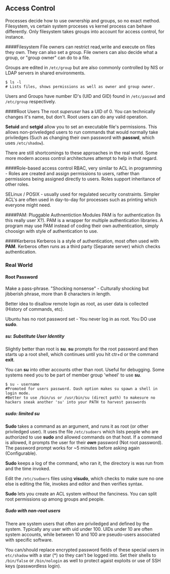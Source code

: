 ## Access Control

Processes decide how to use ownership and groups, so no exact method. Filesystem, vs certain system proceses vs kernel process can behave differently. Only filesystem takes groups into account for access control, for instance.

####Filesystem
File owners can restrict read,write and execute on files they own. They can also set a group. File owners can also decide what a group, or "group owner" can do to a file.

Groups are edited in `/etc/group` but are also commonly controlled by NIS or LDAP servers in shared environments.

	$ ls -l
	# Lists files, shows permissions as well as owner and group owner.

Users and Groups have number ID's (UID and GID) found in `/etc/passwd` and `/etc/group` respectively.

####Root Users
The root *superuser* has a UID of 0. You can technically changes it's name, but don't. Root users can do any valid operation.

**Setuid** and **setgid** allow you to set an executable file's permissions. This allows non-priveledged users to run commands that would normally take priviledges (Such as changing their own password with **passwd**, which uses `/etc/shadow`).

There are still shortcomings to these approaches in the real world. Some more modern access control architectures attempt to help in that regard.

####Role-based access control
RBAC, very similar to ACL in programming - Roles are created and assign permissions to users, rather than permissions being assigned directly to users. Roles support inheritance of other roles.

SELinux / POSIX - usually used for regulated security constraints. Simpler ACL's are often used in day-to-day for processes such as printing which everyone might need.

####PAM: Pluggable Authnentiction Modules
PAM is for authentication (Is this really user X?). PAM is a wrapper for multiple authentication libraries. A program may use PAM instead of coding their own authentication, simply choosign with style of authentication to use.

####Kerberos
Kerberos is a style of authentication, most often used with **PAM**. Kerberos often runs as a third party (Separate server) which checks authentication.

### Real World

#### Root Password
Make a pass-phrase. "Shocking nonsense" - Culturally shocking but jibberish phrase, more than 8 characters in length.

Better idea to disallow remote login as root, as user data is collected (History of commands, etc).

Ubuntu has no root password set - You never log in as root. You DO use **sudo**.

##### su: Substitute User Identity
Slightly better than root is **su**. **su** prompts for the root password and then starts up a root shell, which continues until you hit ctr+d or the command **exit**.

You can **su** into other accounts other than root. Useful for debugging. Some systems need you to be part of member group 'wheel' to use **su**.

	$ su - username
	#Promoted for users password. Dash option makes su spawn a shell in login mode.
	#Better to use /bin/us or /usr/bin/su (direct path) to makesure no hackers sneak another 'su' into your PATH to harvest passwords

##### sudo: limited su
**Sudo** takes a command as an argument, and runs it as root (or other priviledged user). It uses the file `/etc/sudoers` which lists people who are authorized to use **sudo** and allowed commands on that host. If a command is allowed, it prompts the user for their ***own*** password (Not root password). The password prompt works for ~5 minutes before asking again (Configurable).

**Sudo** keeps a log of the command, who ran it, the directory is was run from and the time invoked.

Edit the `/etc/sudoers` files using **visudo**, which checks to make sure no one else is editing the file, invokes and editor and then verifies syntax.

**Sudo** lets you create an ACL system without the fanciness. You can split root permissions up among groups and people.


##### Sudo with non-root users
There are system users that often are priviledged and defined by the system. Typically any user with uid under 100. UIDs under 10 are often system accounts, while between 10 and 100 are pseudo-users associated with specific software.

You can/should replace encrypted password fields of these special users in `etc/shadow` with a star (*) so they can't be logged into. Set their shells to `/bin/false` or `/bin/nologin` as well to protect agaist exploits or use of SSH keys (passwordless login).



